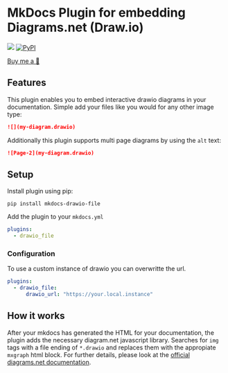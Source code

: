 # MkDocs Plugin for embedding Diagrams.net (Draw.io)
[![](https://github.com/onixpro/mkdocs-drawio-file/workflows/Deploy/badge.svg)](https://github.com/onixpro/mkdocs-drawio-file/actions)
[![PyPI](https://img.shields.io/pypi/v/mkdocs-drawio-file)](https://pypi.org/project/mkdocs-drawio-file/)

[Buy me a 🍜](https://www.buymeacoffee.com/SergeyLukin)

## Features
This plugin enables you to embed interactive drawio diagrams in your documentation. Simple add your files like you would for any other image type:

```markdown
![](my-diagram.drawio)
```

Additionally this plugin supports multi page diagrams by using the `alt` text:

```markdown
![Page-2](my-diagram.drawio)
```

## Setup
Install plugin using pip:

```
pip install mkdocs-drawio-file
```

Add the plugin to your `mkdocs.yml`

```yaml
plugins:
  - drawio_file
```

### Configuration

To use a custom instance of drawio you can overwritte the url.
```yaml
plugins:
  - drawio_file:
      drawio_url: "https://your.local.instance"
```

## How it works

After your mkdocs has generated the HTML for your documentation, the plugin adds the necessary diagram.net javascript library. Searches for `img` tags with a file ending of `*.drawio` and replaces them with the appropiate `mxgraph` html block. For further details, please look at the [official diagrams.net documentation](https://www.diagrams.net/doc/faq/embed-html).
